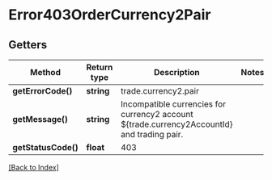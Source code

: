 # Error403OrderCurrency2Pair

## Getters

Method | Return type | Description | Notes
------------ | ------------- | ------------- | -------------
**getErrorCode()** | **string** | trade.currency2.pair |
**getMessage()** | **string** | Incompatible currencies for currency2 account ${trade.currency2AccountId} and trading pair. |
**getStatusCode()** | **float** | 403 |

[[Back to Index]](../index.md)
